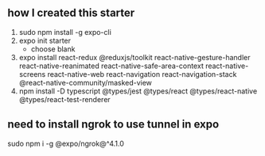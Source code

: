 ## how I created this starter
1. sudo npm install -g expo-cli
2. expo init starter
    - choose blank
3. expo install react-redux @reduxjs/toolkit react-native-gesture-handler react-native-reanimated react-native-safe-area-context react-native-screens react-native-web react-navigation react-navigation-stack @react-native-community/masked-view
4. npm install -D typescript @types/jest @types/react @types/react-native @types/react-test-renderer
## need to install ngrok to use tunnel in expo
sudo npm i -g @expo/ngrok@^4.1.0